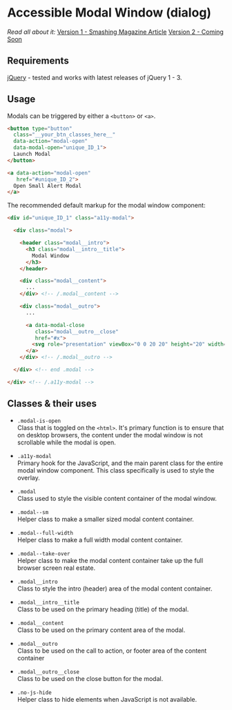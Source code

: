 Accessible Modal Window (dialog)
================

_Read all about it:_
[Version 1 - Smashing Magazine Article](http://www.smashingmagazine.com/2014/09/making-modal-windows-better-for-everyone/)
[Version 2 - Coming Soon](#!)


## Requirements
[jQuery](http://jquery.com/download/)  - tested and works with latest releases of jQuery 1 - 3.



## Usage

Modals can be triggered by either a ```<button>``` or ```<a>```.

```html
<button type="button"
  class="__your_btn_classes_here__"
  data-action="modal-open"
  data-modal-open="unique_ID_1">
  Launch Modal
</button>

<a data-action="modal-open"
   href="#unique_ID_2">
  Open Small Alert Modal
</a>
```

The recommended default markup for the modal window component:

```html
<div id="unique_ID_1" class="a11y-modal">

  <div class="modal">

    <header class="modal__intro">
      <h3 class="modal__intro__title">
        Modal Window
      </h3>
    </header>

    <div class="modal__content">
      ...
    </div> <!-- /.modal__content -->

    <div class="modal__outro">
      ...

      <a data-modal-close
         class="modal__outro__close"
         href="#x">
        <svg role="presentation" viewBox="0 0 20 20" height="20" width="20" xmlns="http://www.w3.org/2000/svg"><path d="M10.707 10.5l8.646-8.646a.5.5 0 0 0-.707-.707L10 9.793 1.354 1.147a.5.5 0 0 0-.707.707L9.293 10.5.647 19.146a.5.5 0 0 0 .708.707l8.646-8.646 8.646 8.646a.498.498 0 0 0 .708 0 .5.5 0 0 0 0-.707L10.709 10.5z"/></svg>
      </a>
    </div> <!-- /.modal__outro -->

  </div> <!-- end .modal -->

</div> <!-- /.a11y-modal -->
```


## Classes & their uses

* ```.modal-is-open```<br>Class that is toggled on the ```<html>```. It's primary function is to ensure that on desktop browsers, the content under the modal window is not scrollable while the modal is open.

* ```.a11y-modal```<br>Primary hook for the JavaScript, and the main parent class for the entire modal window component. This class specifically is used to style the overlay.

* ```.modal```<br>Class used to style the visible content container of the modal window.

* ```.modal--sm```<br>Helper class to make a smaller sized modal content container.

* ```.modal--full-width```<br>Helper class to make a full width modal content container.

* ```.modal--take-over```<br>Helper class to make the modal content container take up the full browser screen real estate.

* ```.modal__intro```<br>Class to style the intro (header) area of the modal content container.

* ```.modal__intro__title```<br>Class to be used on the primary heading (title) of the modal.

* ```.modal__content```<br>Class to be used on the primary content area of the modal.

* ```.modal__outro```<br>Class to be used on the call to action, or footer area of the content container

* ```.modal__outro__close```<br>Class to be used on the close button for the modal.

* ```.no-js-hide```<br>Helper class to hide elements when JavaScript is not available.
